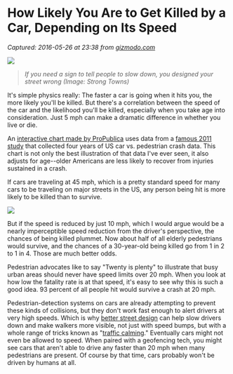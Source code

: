 # How Likely You Are to Get Killed by a Car, Depending on Its Speed

_Captured: 2016-05-26 at 23:38 from [gizmodo.com](http://gizmodo.com/how-likely-you-are-to-get-killed-by-a-car-depending-on-1778993900?utm_source=feedburner&utm_medium=feed&utm_campaign=Feed%3A+jalopnik%2Ffull+%28Jalopnik%29)_

![](https://i.kinja-img.com/gawker-media/image/upload/s--2nfDxHCM--/c_scale,fl_progressive,q_80,w_800/xmgdouiwbbv36x9gyetl.jpg)

> _If you need a sign to tell people to slow down, you designed your street wrong (Image: Strong Towns)_

It's simple physics really: The faster a car is going when it hits you, the more likely you'll be killed. But there's a correlation between the speed of the car and the likelihood you'll be killed, especially when you take age into consideration. Just 5 mph can make a dramatic difference in whether you live or die.

An [interactive chart made by ProPublica](https://www.propublica.org/article/unsafe-at-many-speeds?utm_campaign=sprout&utm_medium=social&utm_source=twitter&utm_content=1464207000) uses data from a [famous 2011 study](https://www.aaafoundation.org/sites/default/files/2011PedestrianRiskVsSpeed.pdf) that collected four years of US car vs. pedestrian crash data. This chart is not only the best illustration of that data I've ever seen, it also adjusts for age--older Americans are less likely to recover from injuries sustained in a crash.

If cars are traveling at 45 mph, which is a pretty standard speed for many cars to be traveling on major streets in the US, any person being hit is more likely to be killed than to survive.

![](https://i.kinja-img.com/gawker-media/image/upload/s--tyJIY9fc--/c_fit,fl_progressive,q_80,w_636/kkoe5iqeyuztd30zijco.png)

But if the speed is reduced by just 10 mph, which I would argue would be a nearly imperceptible speed reduction from the driver's perspective, the chances of being killed plummet. Now about half of all elderly pedestrians would survive, and the chances of a 30-year-old being killed go from 1 in 2 to 1 in 4. Those are much better odds.

Pedestrian advocates like to say "Twenty is plenty" to illustrate that busy urban areas should never have speed limits over 20 mph. When you look at how low the fatality rate is at that speed, it's easy to see why this is such a good idea. 93 percent of all people hit would survive a crash at 20 mph.

Pedestrian-detection systems on cars are already attempting to prevent these kinds of collisions, but they don't work fast enough to alert drivers at very high speeds. Which is why [better street design](http://gizmodo.com/how-bad-street-design-kills-pedestrians-1582315776) can help slow drivers down and make walkers more visible, not just with speed bumps, but with a whole range of tricks known as "[traffic calming](http://gizmodo.com/how-bad-street-design-kills-pedestrians-1582315776)." Eventually cars might not even be allowed to speed. When paired with a geofencing tech, you might see cars that aren't able to drive any faster than 20 mph when many pedestrians are present. Of course by that time, cars probably won't be driven by humans at all.
